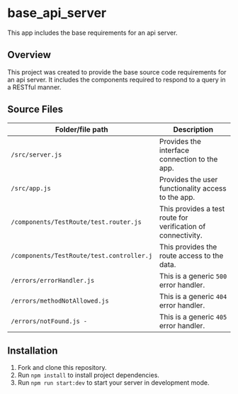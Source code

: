 # base_api_server

This app includes the base requirements for an api server.

## Overview

This project was created to provide the base source code requirements for an api server. It includes the components required to respond to a query in a RESTful manner.

## Source Files

| Folder/file path                          | Description                                                  |
| ----------------------------------------- | ------------------------------------------------------------ |
| `/src/server.js`                          | Provides the interface connection to the app.                |
| `/src/app.js`                             | Provides the user functionality access to the app.           |
| `/components/TestRoute/test.router.js`    | This provides a test route for verification of connectivity. |
| `/components/TestRoute/test.controller.j` | This provides the route access to the data.                  |
| `/errors/errorHandler.js`                 | This is a generic `500` error handler.                       |
| `/errors/methodNotAllowed.js`             | This is a generic `404` error handler.                       |
| `/errors/notFound.js -`                   | This is a generic `405` error handler.                       |

## Installation

1. Fork and clone this repository.
2. Run `npm install` to install project dependencies.
3. Run `npm run start:dev` to start your server in development mode.

